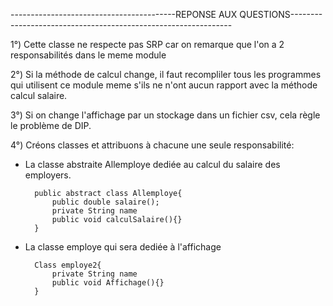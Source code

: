 -----------------------------------------REPONSE AUX QUESTIONS---------------------------------------------------------------



1°) Cette classe ne respecte pas SRP car on remarque que l'on a 2 responsabilités dans le meme module




2°) Si la méthode de calcul change, il faut recompliler tous les programmes qui utilisent ce module meme s'ils ne n'ont aucun rapport avec la méthode calcul salaire.




3°) Si on change l'affichage par un stockage dans un fichier csv, cela règle le problème de DIP.




4°) Créons classes et attribuons à chacune une seule responsabilité:


* La classe abstraite Allemploye dediée au calcul du salaire des employers.
	
		public abstract class Allemploye{
			public double salaire();
			private String name
			public void calculSalaire(){}
		}


		

* La classe employe qui sera dediée à l'affichage

		Class employe2{
			private String name
			public void Affichage(){}
		}
			
	
